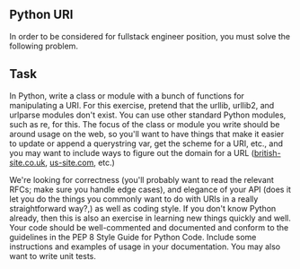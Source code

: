 ## Python URI

In order to be considered for fullstack engineer position, you must solve the following problem.

## Task

In Python, write a class or module with a bunch of functions for manipulating a URI. For this exercise, pretend that the urllib, urllib2, and urlparse modules don't exist. You can use other standard Python modules, such as re, for this. The focus of the class or module you write should be around usage on the web, so you'll want to have things that make it easier to update or append a querystring var, get the scheme for a URI, etc., and you may want to include ways to figure out the domain for a URL ([british-site.co.uk](http://british-site.co.uk), [us-site.com](http://us-site.com), etc.)

We're looking for correctness (you'll probably want to read the relevant RFCs; make sure you handle edge cases), and elegance of your API (does it let you do the things you commonly want to do with URIs in a really straightforward way?,) as well as coding style. If you don't know Python already, then this is also an exercise in learning new things quickly and well. Your code should be well-commented and documented and conform to the guidelines in the PEP 8 Style Guide for Python Code. Include some instructions and examples of usage in your documentation. You may also want to write unit tests.
